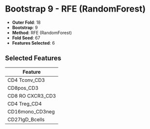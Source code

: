 # Bootstrap 9 - RFE (RandomForest)

- **Outer Fold**: 18
- **Bootstrap**: 9
- **Method**: RFE (RandomForest)
- **Fold Seed**: 67
- **Features Selected**: 6

## Selected Features

| Feature |
|---------|
| CD4 Tconv_CD3 |
| CD8pos_CD3 |
| CD8 RO CXCR3_CD3 |
| CD4 Treg_CD4 |
| CD16mono_CD3neg |
| CD27IgD_Bcells |
